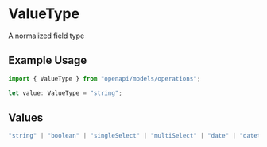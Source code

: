 # ValueType

A normalized field type

## Example Usage

```typescript
import { ValueType } from "openapi/models/operations";

let value: ValueType = "string";
```

## Values

```typescript
"string" | "boolean" | "singleSelect" | "multiSelect" | "date" | "datetime" | "int" | "float" | "other"
```